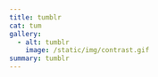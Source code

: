 ```yaml
---
title: tumblr
cat: tum
gallery:
  - alt: tumblr
    image: /static/img/contrast.gif
summary: tumblr
---
```

